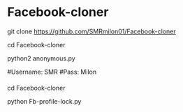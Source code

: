 # Facebook-cloner

git clone https://github.com/SMRmilon01/Facebook-cloner

 cd Facebook-cloner
 
 python2 anonymous.py


#Username: SMR
#Pass: Milon 

####

 cd Facebook-cloner

 python Fb-profile-lock.py
